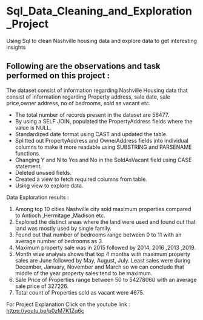 # Sql_Data_Cleaning_and_Exploration_Project
Using Sql to clean Nashville housing data and explore data to get interesting insights

## Following are the observations and task performed on this project : 

The dataset consist of information regarding Nashville Housing data that consist of information regarding Property address, sale date, sale price,owner address, no of bedrooms, sold as vacant etc. 

* The total number of records present in the dataset are 56477.
* By using a SELF JOIN, populated the PropertyAddress fields where the value is NULL.
* Standardized date format using CAST and updated the table.
* Splitted out PropertyAddress and OwnerAddress fields into individual columns to make it more readable using SUBSTRING and PARSENAME functions.
* Changing Y and N to Yes and No in the SoldAsVacant field using CASE statement.
* Deleted unused fields.
* Created a view to fetch required columns from table.
* Using view to explore data.

Data Exploration results : 
1. Among top 10 cities Nashville city sold maximum properties compared to Antioch ,Hermitage ,Madison etc. 
2. Explored the distinct areas where the land were used and found out that land was mostly used by single family.
3. Found out that number of bedrooms range between 0 to 11 with an average number of bedrooms as 3.
4. Maximum property sale was in 2015 followed by 2014, 2016 ,2013 ,2019.
5. Month wise analysis shows that top 4 months with maximum property sales are June followed by May, August, July. Least sales were during December, January, November and March so we can conclude that middle of the year property sales tend to be maximum.
6. Sale Price of Properties range between 50 to 54278060 with an average sale price of 327226.
7. Total count of Properties sold as vacant were 4675.

For Project Explanation Click on the youtube link : https://youtu.be/p0zM7K1Zq6c   
